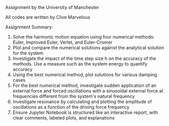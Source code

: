 Assignment by the University of Manchester

All codes are written by Clive Marvelous

Assignment Summary:

1. Solve the harmonic motion equation using four numerical methods: Euler, Improved Euler, Verlet, and Euler-Cromer
2. Plot and compare the numerical solutions against the analytical solution for the system
3. Investigate the impact of the time step size h on the accuracy of the methods. Use a measure such as the system energy to quantify accuracy
4. Using the best numerical method, plot solutions for various damping cases
5. For the best numerical method, investigate sudden application of an external force and forced oscillations with a sinusoidal external force at frequencies different from the system's natural frequency
6. Investigate resonance by calculating and plotting the amplitude of oscillations as a function of the driving force frequency
7. Ensure Jupyter Notebook is structured like an interactive report, with clear comments, labeled plots, and explanations
